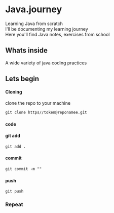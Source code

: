 # Java.journey
Learning Java from scratch  
I'll be documenting my learning journey  
Here you'll find Java notes, exercises from school
## Whats inside
A wide variety of java coding practices
## Lets begin
#### Cloning
clone the repo to your machine
```dtd
git clone https//token@reponamee.git
```
#### code
#### git add
```dtd
git add .
```
#### commit
```dtd
git commit -m ""
```
#### push
```dtd
git push
```
### Repeat

